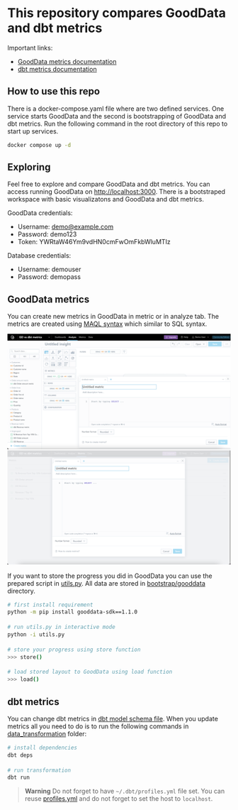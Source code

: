 # This repository compares GoodData and dbt metrics

Important links:
* [GoodData metrics documentation](https://www.gooddata.com/developers/cloud-native/doc/cloud/create-metrics/concepts/metrics/)
* [dbt metrics documentation](https://docs.getdbt.com/docs/build/metrics)

## How to use this repo
There is a docker-compose.yaml file where are two defined services. One service starts GoodData and the second is bootstrapping of GoodData and dbt metrics. Run the following command in the root directory of this repo to start up services.

```bash
docker compose up -d
```

## Exploring

Feel free to explore and compare GoodData and dbt metrics. You can access running GoodData on [http://localhost:3000](http://localhost:3000). There is a bootstraped workspace with basic visualizatons and GoodData and dbt metrics.

GoodData credentials:
* Username: demo@example.com
* Password: demo123
* Token: YWRtaW46Ym9vdHN0cmFwOmFkbWluMTIz

Database credentials:
* Username: demouser
* Password: demopass

## GoodData metrics

You can create new metrics in GoodData in metric or in analyze tab. The metrics are created using [MAQL syntax](https://www.gooddata.com/developers/cloud-native/doc/cloud/create-metrics/maql/) which similar to SQL syntax.

![](images/analyze_tab.png)
![](images/metrics_tab.png)

If you want to store the progress you did in GoodData you can use the prepared script in [utils.py](utils.py). All data are stored in [bootstrap/gooddata](bootstrap/gooddata/) directory.
```bash
# first install requirement
python -m pip install gooddata-sdk==1.1.0

# run utils.py in interactive mode
python -i utils.py

# store your progress using store function
>>> store()

# load stored layout to GoodData using load function
>>> load()
```

## dbt metrics

You can change dbt metrics in [dbt model schema file](bootstrap/data_transformation/models/order_lines/schema.yml). When you update metrics all you need to do is to run the following commands in [data_transformation](bootstrap/data_transformation/) folder:

```bash
# install dependencies
dbt deps 

# run transformation
dbt run
```

> **Warning**
> Do not forget to have `~/.dbt/profiles.yml` file set. You can reuse [profiles.yml](bootstrap/profiles.yml) and do not forget to set the host to `localhost`.
